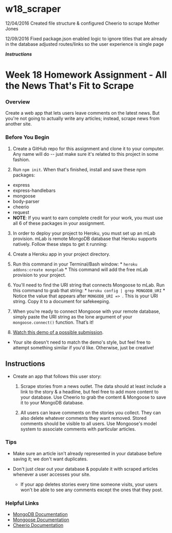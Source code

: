 # w18_scraper


12/04/2016
Created file structure & configured Cheerio to scrape Mother Jones

12/09/2016
Fixed package.json
enabled logic to ignore titles that are already in the database
adjusted routes/links so the user experience is single page


*****Instructions*****


# Week 18 Homework Assignment - All the News That's Fit to Scrape

### Overview

Create a web app that lets users leave comments on the latest news. 
But you're not going to actually write any articles; instead, scrape news from another site.

### Before You Begin
1. Create a GitHub repo for this assignment and clone it to your computer. 
   Any name will do -- just make sure it's related to this project in some fashion.

2. Run `npm init`. When that's finished, install and save these npm packages:
  * express
  * express-handlebars
  * mongoose
  * body-parser
  * cheerio
  * request
  * **NOTE**: If you want to earn complete credit for your work, you must use all 6 of these packages in your assignment.

3. In order to deploy your project to Heroku, you must set up an mLab provision. 
  mLab is remote MongoDB database that Heroku supports natively. Follow these steps to get it running:
  1. Create a Heroku app in your project directory. 
  2. Run this command in your Terminal/Bash window: 
    * `heroku addons:create mongolab`
    * This command will add the free mLab provision to your project.
  3. You'll need to find the URI string that connects Mongoose to mLab. Run this command to grab that string: 
    * `heroku config | grep MONGODB_URI`
    * Notice the value that appears after `MONGODB_URI => `. This is your URI string. Copy it to a document for safekeeping.
  4. When you’re ready to connect Mongoose with your remote database, simply paste the URI string as the lone argument of your `mongoose.connect()` function. That’s it!

4. [Watch this demo of a possible submission](../Week-18-Homework-Video.mov). 
  * Your site doesn't need to match the demo's style, but feel free to attempt something similar if you'd like. Otherwise, just be creative!


## Instructions
* Create an app that follows this user story:

  1. Scrape stories from a news outlet. The data should at least include a link to the story & a headline, 
      but feel free to add more content to your database. Use Cheerio to grab the content & Mongoose to save it 
      to your MongoDB database. 

  2. All users can leave comments on the stories you collect. They can also delete whatever comments they want removed. 
     Stored comments should be visible to all users. 
     Use Mongoose's model system to associate comments with particular articles. 

### Tips
* Make sure an article isn't already represented in your database before saving it; we don't want duplicates. 

* Don't just clear out your database & populate it with scraped articles whenever a user accesses your site. 
  * If your app deletes stories every time someone visits, your users won't be able to see any comments except the ones that they post.

### Helpful Links

* [MongoDB Documentation](https://docs.mongodb.com/manual/)
* [Mongoose Documentation](http://mongoosejs.com/docs/api.html)
* [Cheerio Documentation](https://github.com/cheeriojs/cheerio)
